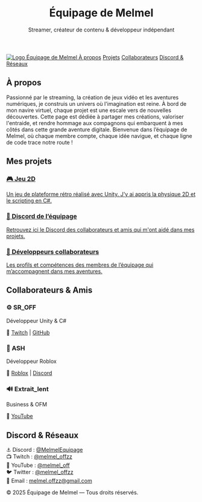 <!DOCTYPE html>
<html lang="fr">
<head>
<meta charset="UTF-8" />
<meta name="viewport" content="width=device-width, initial-scale=1" />
<title>Équipage de Melmel - Mes Réseaux et Projets</title>
<link rel="icon" type="image/png" href="https://raw.githubusercontent.com/melmel311/icon-/refs/heads/main/d516cd44-439a-4abe-b606-5e625f7a0afb.png" />
<style>
  @import url('https://fonts.googleapis.com/css2?family=Pirata+One&family=Roboto&display=swap');

  body {
    margin: 0;
    font-family: 'Roboto', sans-serif;
    background: linear-gradient(135deg, #2b1a0f, #4a2e0d);
    color: #f5e0c7;
    min-height: 100vh;
  }

  header {
    background: 
      linear-gradient(rgba(43, 26, 15, 0.75), rgba(43, 26, 15, 0.75)),
      url('https://raw.githubusercontent.com/melmel311/image0/99d63cb3054bad9fbd00d0e84545c7422cfbf84e/ChatGPT%20Image%208%20juil.%202025%2C%2000_43_45.png?token=BEDUJMO7VBNUIU7A5YQWH4LINRHDW') no-repeat center/cover;
    padding: 100px 20px;
    text-align: center;
    box-shadow: inset 0 0 50px #0008;
    font-family: 'Pirata One', cursive;
  }
  header h1 {
    font-size: 4rem;
    color: #f3c677;
    margin: 0 0 15px;
    text-shadow: 2px 2px 5px #0009;
  }
  header p {
    font-size: 1.5rem;
    color: #e9d4a3;
    text-shadow: 1px 1px 4px #0008;
  }

  nav {
    background: #3c280a;
    padding: 10px 20px;
    position: sticky;
    top: 0;
    z-index: 1000;
    box-shadow: 0 2px 5px #0008;
    display: flex;
    align-items: center;
    justify-content: center;
    gap: 20px;
    flex-wrap: wrap;
  }
  nav a {
    color: #f3c677;
    text-decoration: none;
    font-weight: 700;
    font-family: 'Pirata One', cursive;
    font-size: 1.2rem;
    transition: color 0.3s ease;
  }
  nav a:hover {
    color: #f9e4b7;
    text-shadow: 0 0 8px #f3c677;
  }
  nav .logo img {
    height: 40px;
    width: auto;
    vertical-align: middle;
    border-radius: 8px;
    box-shadow: 0 0 5px #0008;
    transition: transform 0.2s ease;
  }
  nav .logo img:hover {
    transform: scale(1.05);
  }

  section {
    padding: 60px 20px;
    max-width: 1100px;
    margin: auto;
  }

  h2 {
    font-family: 'Pirata One', cursive;
    font-size: 3.5rem;
    color: #f3c677;
    text-align: center;
    margin-bottom: 50px;
    text-shadow: 2px 2px 6px #000c;
  }

  p {
    max-width: 900px;
    margin: auto;
    font-size: 1.15rem;
    line-height: 1.7;
    color: #f0e6d2;
    text-align: center;
  }

  .projets-container {
    display: grid;
    grid-template-columns: repeat(auto-fit, minmax(320px, 1fr));
    gap: 35px;
    margin-top: 40px;
  }
  .projet {
    background: #573c0f;
    border: 2px solid #f3c677;
    border-radius: 20px;
    padding: 30px;
    box-shadow: 0 4px 10px #000a;
    transition: transform 0.3s ease, box-shadow 0.3s ease;
    text-decoration: none;
    color: #f9e4b7;
    font-weight: 600;
    font-family: 'Roboto', sans-serif;
  }
  .projet:hover {
    transform: translateY(-8px);
    box-shadow: 0 8px 20px #f3c677aa;
  }
  .projet h3 {
    font-family: 'Pirata One', cursive;
    font-size: 1.8rem;
    margin-bottom: 15px;
    color: #f3c677;
    text-shadow: 1px 1px 4px #000b;
  }
  .projet p {
    font-weight: 400;
    color: #f0e6d2;
  }

  #contact p a {
    color: #f3c677;
    text-decoration: none;
    font-weight: 600;
    transition: color 0.3s ease;
  }
  #contact p a:hover {
    color: #f9e4b7;
    text-shadow: 0 0 8px #f3c677;
  }

  footer {
    background: #3c280a;
    color: #a88e5a;
    text-align: center;
    padding: 25px 10px;
    font-family: 'Pirata One', cursive;
    font-size: 1.1rem;
    box-shadow: inset 0 0 15px #0007;
  }
</style>
</head>
<body id="top">
  <header>
    <h1>Équipage de Melmel</h1>
    <p>Streamer, créateur de contenu & développeur indépendant</p>
  </header>

  <nav>
    <a href="#top" class="logo">
      <img src="https://raw.githubusercontent.com/melmel311/icon-/refs/heads/main/d516cd44-439a-4abe-b606-5e625f7a0afb.png" alt="Logo Équipage de Melmel" />
    </a>
    <a href="#a-propos">À propos</a>
    <a href="#projets">Projets</a>
    <a href="#collaborateurs">Collaborateurs</a>
    <a href="#contact">Discord & Réseaux</a>
  </nav>

  <section id="a-propos">
    <h2>À propos</h2>
    <p>
      Passionné par le streaming, la création de jeux vidéo et les aventures numériques, je construis un univers où l'imagination est reine. À bord de mon navire virtuel, chaque projet est une escale vers de nouvelles découvertes. Cette page est dédiée à partager mes créations, valoriser l'entraide, et rendre hommage aux compagnons qui embarquent à mes côtés dans cette grande aventure digitale. Bienvenue dans l’équipage de Melmel, où chaque membre compte, chaque idée navigue, et chaque ligne de code trace notre route !
    </p>
  </section>

  <section id="projets">
    <h2>Mes projets</h2>
    <div class="projets-container">
      <a class="projet" href="https://exemple.com/jeu2d" target="_blank" rel="noopener noreferrer">
        <h3>🎮 Jeu 2D</h3>
        <p>Un jeu de plateforme rétro réalisé avec Unity. J'y ai appris la physique 2D et le scripting en C#.</p>
      </a>
      <a class="projet" href="https://discord.gg/MrAfhrqEHS" target="_blank" rel="noopener noreferrer">
        <h3>💬 Discord de l’équipage</h3>
        <p>Retrouvez ici le Discord des collaborateurs et amis qui m'ont aidé dans mes projets.</p>
      </a>
      <a class="projet" href="#collaborateurs">
        <h3>🤝 Développeurs collaborateurs</h3>
        <p>Les profils et compétences des membres de l’équipage qui m’accompagnent dans mes aventures.</p>
      </a>
    </div>
  </section>

  <section id="collaborateurs">
    <h2>Collaborateurs & Amis</h2>
    <div class="projets-container">
      <div class="projet">
        <h3>⚙️ SR_OFF</h3>
        <p>Développeur Unity & C#</p>
        <p>
          🔗 <a href="https://twitch.tv/SROff23712" target="_blank">Twitch</a> | 
          <a href="https://github.com/SROff23712" target="_blank">GitHub</a>
        </p>
      </div>
      <div class="projet">
        <h3>🎨 ASH</h3>
        <p>Développeur Roblox</p>
        <p>
          🔗 <a href="https://www.roblox.com/fr/users/3485767091/profile" target="_blank">Roblox</a> | 
          <a href="https://discord.gg/AUxSJmJM9M" target="_blank">Discord</a>
        </p>
      </div>
      <div class="projet">
        <h3>🔊 Extrait_lent</h3>
        <p>Business & OFM</p>
        <p>
          🔗 <a href="https://www.youtube.com/@Extrait_lent" target="_blank">YouTube</a>
        </p>
      </div>
    </div>
  </section>

  <section id="contact">
    <h2>Discord & Réseaux</h2>
    <p>
      ⚓ Discord : <a href="https://discord.gg/MrAfhrqEHS" target="_blank" rel="noopener noreferrer">@MelmelEquipage</a><br />
      📺 Twitch : <a href="https://twitch.tv/melmel_offzz" target="_blank" rel="noopener noreferrer">@melmel_offzz</a><br />
      🎥 YouTube : <a href="https://youtube.com/@melmel_off" target="_blank" rel="noopener noreferrer">@melmel_off</a><br />
      🐦 Twitter : <a href="https://twitter.com/melmel_offzz" target="_blank" rel="noopener noreferrer">@melmel_offzz</a><br />
      📧 Email : <a href="mailto:tonmail@melmel.offzz">melmel.offzz@gmail.com</a>
    </p>
  </section>

  <footer>
    <p>© 2025 Équipage de Melmel — Tous droits réservés.</p>
  </footer>
</body>
</html>
